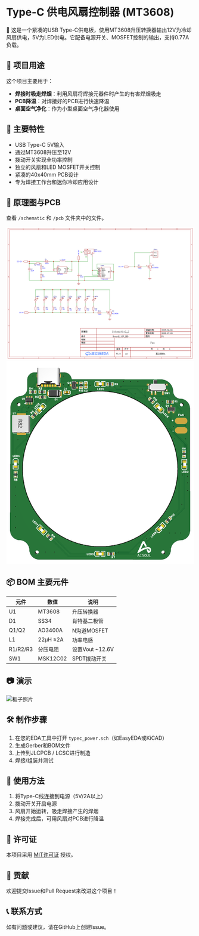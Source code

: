 # Type-C 供电风扇控制器 (MT3608)

🎉 这是一个紧凑的USB Type-C供电板，使用MT3608升压转换器输出12V为冷却风扇供电，5V为LED供电。它配备电源开关、MOSFET控制的输出，支持0.77A负载。

## 🎯 项目用途

这个项目主要用于：
- **焊接时吸走焊烟**：利用风扇将焊接元器件时产生的有害焊烟吸走
- **PCB降温**：对焊接好的PCB进行快速降温
- **桌面空气净化**：作为小型桌面空气净化器使用

## 🔋 主要特性

- USB Type-C 5V输入
- 通过MT3608升压至12V
- 拨动开关实现全功率控制
- 独立的风扇和LED MOSFET开关控制
- 紧凑的40x40mm PCB设计
- 专为焊接工作台和迷你冷却应用设计

## 📐 原理图与PCB

查看 `/schematic` 和 `/pcb` 文件夹中的文件。

![原理图预览](schematic/typec_power.png)
![PCB渲染图](pcb/typec_power_pcb.png)

## 📦 BOM 主要元件

| 元件 | 数值 | 说明 |
|------|------|------|
| U1 | MT3608 | 升压转换器 |
| D1 | SS34 | 肖特基二极管 |
| Q1/Q2 | AO3400A | N沟道MOSFET |
| L1 | 22µH ≥2A | 功率电感 |
| R1/R2/R3 | 分压电阻 | 设置Vout ~12.6V |
| SW1 | MSK12C02 | SPDT拨动开关 |

## 📷 演示

![板子照片](docs/demo.jpg)

## 🛠 制作步骤

1. 在您的EDA工具中打开 `typec_power.sch`（如EasyEDA或KiCAD）
2. 生成Gerber和BOM文件
3. 上传到JLCPCB / LCSC进行制造
4. 焊接/组装并测试

## 🔧 使用方法

1. 将Type-C线连接到电源（5V/2A以上）
2. 拨动开关开启电源
3. 风扇开始运转，吸走焊接产生的焊烟
4. 焊接完成后，可用风扇对PCB进行降温

## 📜 许可证

本项目采用 [MIT许可证](LICENSE) 授权。

## 🤝 贡献

欢迎提交Issue和Pull Request来改进这个项目！

## 📞 联系方式

如有问题或建议，请在GitHub上创建Issue。
